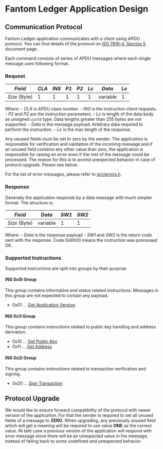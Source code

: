 # Fantom Ledger Application Design

## Communication Protocol
Fantom Ledger application communicates with a client using APDU protocol.
You can find details of the protocol on 
[ISO 7816-4, Secrion 5](http://cardwerk.com/smart-card-standard-iso7816-4-section-5-basic-organizations/#chap5_4) 
document page. 

Each command consists of series of APDU messages where each single message uses following format.

### Request


| *Field*       | *CLA* | *INS* | *P1* | *P2* | *Lc* | *Data*   | *Le* |
|---------------|-------|-------|------|------|------|----------|-------
| *Size* (Byte) |   1   |   1   |   1  |   1  |   1  | variable |   1  |


Where:
    - *CLA* is APDU class number.
    - *INS* is the instruction client requests.
    - *P2* and *P2* are the instruction parameters.
    - *Lc* is length of the data body as unsigned `uint8` type. Data lengths greater than 255 bytes are not supported.
    - *Data* is the message payload. Arbitrary data required to perform the instruction.
    - *Le* is the max length of the response.

Any unused fields *must* be set to zero by the sender. The application is responsible for verification 
and validation of the incoming message and if an unused field contains any other value than zero, the
application is responsible for raising en error even if the rest of the message could be processed. 
The reason for this is to avoind unexpected behavior in case of protocol upgrade. Please see below.

For the list of error messages, please refer to [src/errors.h](../src/errors.h).


### Response

Generally the application responds by a data message with much simpler format.
The structure is:

| *Field*       | *Data*   | *SW1* | *SW2* |
|---------------|----------|-------|--------
| *Size* (Byte) | variable |   1   |   1   |

Where:
    - *Data* is the response payload
    - *SW1* and *SW2* is the return code sent with the response. Code 0x9000 means the instruction was processed OK.

### Supported Instructions

Supported instructions are split into groups by their purpose.

#### INS 0x0i Group

This group contains informative and status related instructions. Messages in this group are not expected
to contain any payload.

  - 0x01 ... [Get Application Version](cmd_app_version.md)

#### INS 0x1i Group

This group contains instructions related to public key handling and address derivation.

  - 0x10 ... [Get Public Key](cmd_get_pubkey.md)
  - 0x11 ... [Get Address](cmd_get_address.md)


#### INS 0x2i Group

This group contains instructions related to transaction verification and signing.

  - 0x20 ... [Sign Transaction](cmd_sign_tx.md)


## Protocol Upgrade

We would like to ensure forward compatibility of the protocol with newer version of the application.
For that the sender is required to set all unused fields of a message to **ZERO**. When upgrading,
any previously unused field which will get a meaning will be required to use value **ONE** as the
correct value. IN taht case a previous version of the application will respond with error message
since there will be an unexpected value in the meesage, instead of falling back to some undefined
and unexpected behavior.
